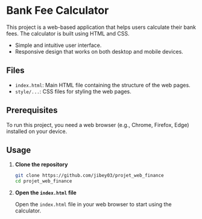# Bank Fee Calculator

This project is a web-based application that helps users calculate their bank fees. The calculator is built using HTML and CSS.
- Simple and intuitive user interface.
- Responsive design that works on both desktop and mobile devices.

## Files

- `index.html`: Main HTML file containing the structure of the web pages.
- `style/...`: CSS files for styling the web pages.

## Prerequisites

To run this project, you need a web browser (e.g., Chrome, Firefox, Edge) installed on your device.

## Usage

1. **Clone the repository**

    ```bash
    git clone https://github.com/jibey03/projet_web_finance
    cd projet_web_finance
    ```

2. **Open the `index.html` file**

    Open the `index.html` file in your web browser to start using the calculator.
